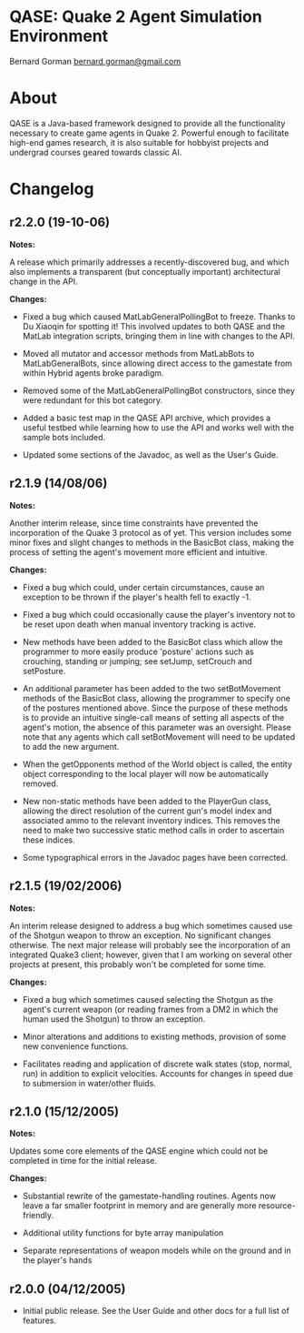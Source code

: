 
# QASE: Quake 2 Agent Simulation Environment

Bernard Gorman <bernard.gorman@gmail.com>

# About

QASE is a Java-based framework designed to provide all the functionality
necessary to create game agents in Quake 2. Powerful enough to facilitate
high-end games research, it is also suitable for hobbyist projects and
undergrad courses geared towards classic AI.

# Changelog

r2.2.0 (19-10-06)
-
**Notes:**

A release which primarily addresses a recently-discovered bug,
and which also implements a transparent (but conceptually important)
architectural change in the API.

**Changes:**

* Fixed a bug which caused MatLabGeneralPollingBot
  to freeze. Thanks to Du Xiaoqin for spotting it! This involved
  updates to both QASE and the MatLab integration scripts, bringing
  them in line with changes to the API.

* Moved all mutator and accessor methods from MatLabBots
  to MatLabGeneralBots, since allowing direct access to the
  gamestate from within Hybrid agents broke paradigm.

* Removed some of the MatLabGeneralPollingBot constructors,
  since they were redundant for this bot category.

* Added a basic test map in the QASE API archive, which
  provides a useful testbed while learning how to use the API and
  works well with the sample bots included.

* Updated some sections of the Javadoc, as well as the
  User's Guide.

r2.1.9 (14/08/06)
-
**Notes:**

Another interim release, since time constraints have
prevented the incorporation of the Quake 3 protocol as
of yet. This version includes some minor fixes and slight
changes to methods in the BasicBot class, making the
process of setting the agent's movement more efficient
and intuitive.

**Changes:**

* Fixed a bug which could, under certain
  circumstances, cause an exception to be thrown if the
  player's health fell to exactly -1.

* Fixed a bug which could occasionally cause the
  player's inventory not to be reset upon death when manual
  inventory tracking is active.

* New methods have been added to the BasicBot class which
  allow the programmer to more easily produce 'posture'
  actions such as crouching, standing or jumping; see
  setJump, setCrouch and setPosture.

* An additional parameter has been added to the two
  setBotMovement methods of the BasicBot class, allowing
  the programmer to specify one of the postures mentioned
  above. Since the purpose of these methods is to
  provide an intuitive single-call means of setting all
  aspects of the agent's motion, the absence of this
  parameter was an oversight. Please note that any agents
  which call setBotMovement will need to be updated to
  add the new argument.

* When the getOpponents method of the World object is
  called, the entity object corresponding to the local
  player will now be automatically removed.

* New non-static methods have been added to the PlayerGun
  class, allowing the direct resolution of the current
  gun's model index and associated ammo to the relevant
  inventory indices. This removes the need to make two
  successive static method calls in order to ascertain
  these indices.

* Some typographical errors in the Javadoc pages have
  been corrected.

r2.1.5 (19/02/2006)
-
**Notes:**

An interim release designed to address a bug which
sometimes caused use of the Shotgun weapon to throw an 
exception. No significant changes otherwise. The next 
major release will probably see the incorporation of an 
integrated Quake3 client; however, given that I am working 
on several other projects at present, this probably won't 
be completed for some time.

**Changes:**

* Fixed a bug which sometimes caused selecting
the Shotgun as the agent's current weapon (or reading 
frames from a DM2 in which the human used the Shotgun)
to throw an exception.

* Minor alterations and additions to existing methods,
  provision of some new convenience functions.

* Facilitates reading and application of discrete walk
  states (stop, normal, run) in addition to explicit
  velocities. Accounts for changes in speed due to
  submersion in water/other fluids.

r2.1.0 (15/12/2005)
-
**Notes:**

Updates some core elements of the QASE engine which could
not be completed in time for the initial release.

**Changes:**
* Substantial rewrite of the gamestate-handling routines.
  Agents now leave a far smaller footprint in memory and are 
  generally more resource-friendly.

* Additional utility functions for byte array manipulation

* Separate representations of weapon models while on the
  ground and in the player's hands

r2.0.0 (04/12/2005)
-
* Initial public release. See the User Guide and other docs for a full list
of features.
